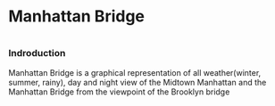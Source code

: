 <h1>Manhattan Bridge<h1>
<h3>Indroduction</h3>
  <p>Manhattan Bridge is a graphical representation of all weather(winter, summer, rainy), day and night view of the Midtown Manhattan and the Manhattan Bridge from the viewpoint of the Brooklyn bridge</p>

